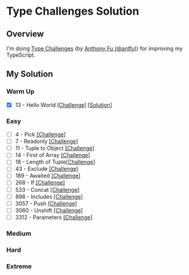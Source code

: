 # Type Challenges Solution

## Overview

I'm doing [Type Challenges](https://github.com/type-challenges/type-challenges?tab=readme-ov-file) (by [Anthony Fu (@antfu)](https://github.com/antfu)) for improving my TypeScript.

## My Solution

### Warm Up

- [x] 13 - Hello World [[Challenge]](https://github.com/type-challenges/type-challenges/blob/main/questions/00013-warm-hello-world/README.md) [[Solution]](https://github.com/lebrancconvas/Lebranc-Type-Challenges/blob/main/solution/warm_up/t00013_hello_world.ts)  

### Easy

- [ ] 4 - Pick [[Challenge]](https://github.com/type-challenges/type-challenges/blob/main/questions/00004-easy-pick/README.md)
- [ ] 7 - Readonly [[Challenge]](https://github.com/type-challenges/type-challenges/blob/main/questions/00007-easy-readonly/README.md)
- [ ] 11 - Tuple to Object [[Challenge]](https://github.com/type-challenges/type-challenges/blob/main/questions/00011-easy-tuple-to-object/README.md)
- [ ] 14 - First of Array [[Challenge]](https://github.com/type-challenges/type-challenges/blob/main/questions/00014-easy-first/README.md)
- [ ] 18 - Length of Tuple[[Challenge]](https://github.com/type-challenges/type-challenges/blob/main/questions/00018-easy-tuple-length/README.md)
- [ ] 43 - Exclude [[Challenge]](https://github.com/type-challenges/type-challenges/blob/main/questions/00043-easy-exclude/README.md)
- [ ] 189 - Awaited [[Challenge]](https://github.com/type-challenges/type-challenges/blob/main/questions/00189-easy-awaited/README.md)
- [ ] 268 - If [[Challenge]](https://github.com/type-challenges/type-challenges/blob/main/questions/00268-easy-if/README.md)
- [ ] 533 - Concat [[Challenge]](https://github.com/type-challenges/type-challenges/blob/main/questions/00533-easy-concat/README.md)
- [ ] 898 - Includes [[Challenge]](https://github.com/type-challenges/type-challenges/blob/main/questions/00898-easy-includes/README.md)
- [ ] 3057 - Push [[Challenge]](https://github.com/type-challenges/type-challenges/blob/main/questions/03057-easy-push/README.md)
- [ ] 3060 - Unshift [[Challenge]](https://github.com/type-challenges/type-challenges/blob/main/questions/03060-easy-unshift/README.md)
- [ ] 3312 - Parameters [[Challenge]](https://github.com/type-challenges/type-challenges/blob/main/questions/03312-easy-parameters/README.md)

### Medium

### Hard

### Extreme
